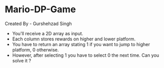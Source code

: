 # Mario-DP-Game
Created By - Gurshehzad Singh

- You'll receive a 2D array as input. 
- Each column stores rewards on higher and lower platform. 
- You have to return an array stating 1 if you want to jump to higher platform, 0 otherwise.
- However, after selecting 1 you have to select 0 the next time. Can you solve it ?
